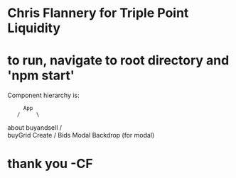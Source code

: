 # Chris Flannery for Triple Point Liquidity

# to run, navigate to root directory and 'npm start'

Component hierarchy is:

         App
       /     \
  about       buyandsell
            /           \
         buyGrid    Create / Bids Modal
                    Backdrop (for modal)


# thank you -CF